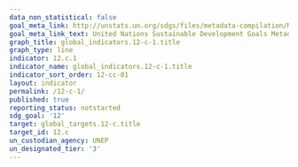 ```yaml
---
data_non_statistical: false
goal_meta_link: http://unstats.un.org/sdgs/files/metadata-compilation/Metadata-Goal-12.pdf
goal_meta_link_text: United Nations Sustainable Development Goals Metadata (pdf 782kB)
graph_title: global_indicators.12-c-1.title
graph_type: line
indicator: 12.c.1
indicator_name: global_indicators.12-c-1.title
indicator_sort_order: 12-cc-01
layout: indicator
permalink: /12-c-1/
published: true
reporting_status: notstarted
sdg_goal: '12'
target: global_targets.12-c.title
target_id: 12.c
un_custodian_agency: UNEP
un_designated_tier: '3'
---
```

